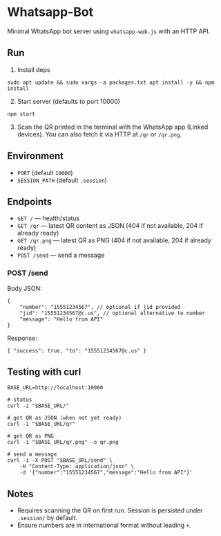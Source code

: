 # Whatsapp-Bot

Minimal WhatsApp bot server using `whatsapp-web.js` with an HTTP API.

## Run

1) Install deps

```
sudo apt update && sudo xargs -a packages.txt apt install -y && npm install
```

2) Start server (defaults to port 10000)

```
npm start
```

3) Scan the QR printed in the terminal with the WhatsApp app (Linked devices). You can also fetch it via HTTP at `/qr` or `/qr.png`.

## Environment

- `PORT` (default `10000`)
- `SESSION_PATH` (default `.session`)

## Endpoints

- `GET /` — health/status
- `GET /qr` — latest QR content as JSON (404 if not available, 204 if already ready)
- `GET /qr.png` — latest QR as PNG (404 if not available, 204 if already ready)
- `POST /send` — send a message

### POST /send

Body JSON:

```
{
	"number": "15551234567", // optional if jid provided
	"jid": "15551234567@c.us", // optional alternative to number
	"message": "Hello from API"
}
```

Response:

```
{ "success": true, "to": "15551234567@c.us" }
```

## Testing with curl

```
BASE_URL=http://localhost:10000

# status
curl -i "$BASE_URL/"

# get QR as JSON (when not yet ready)
curl -i "$BASE_URL/qr"

# get QR as PNG
curl -i "$BASE_URL/qr.png" -o qr.png

# send a message
curl -i -X POST "$BASE_URL/send" \
	-H "Content-Type: application/json" \
	-d '{"number":"15551234567","message":"Hello from API"}'
```

## Notes

- Requires scanning the QR on first run. Session is persisted under `.session/` by default.
- Ensure numbers are in international format without leading `+`.